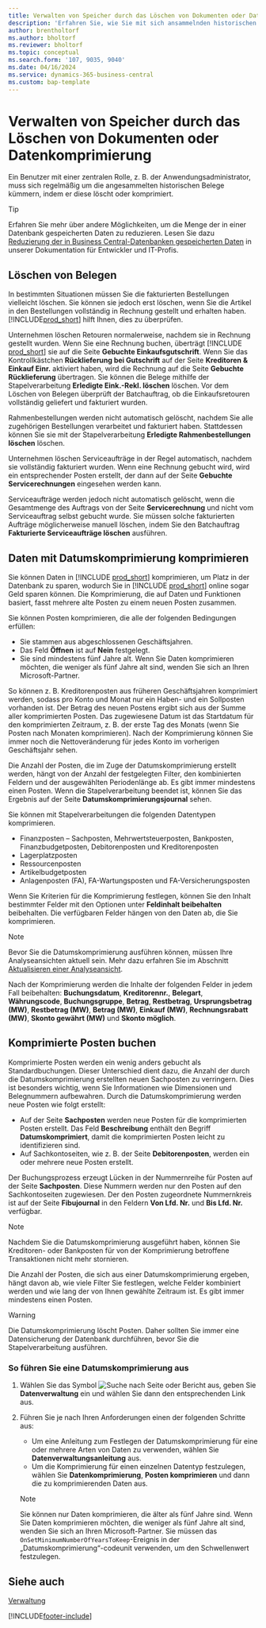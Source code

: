 ```yaml
---
title: Verwalten von Speicher durch das Löschen von Dokumenten oder Datenkomprimierung
description: 'Erfahren Sie, wie Sie mit sich ansammelnden historischen Belegen umgehen (und die Menge der in einer Datenbank gespeicherten Daten reduzieren), indem Sie sie löschen oder komprimieren.'
author: brentholtorf
ms.author: bholtorf
ms.reviewer: bholtorf
ms.topic: conceptual
ms.search.form: '107, 9035, 9040'
ms.date: 04/16/2024
ms.service: dynamics-365-business-central
ms.custom: bap-template
---
```

# Verwalten von Speicher durch das Löschen von Dokumenten oder Datenkomprimierung

Ein Benutzer mit einer zentralen Rolle, z. B. der Anwendungsadministrator, muss sich regelmäßig um die angesammelten historischen Belege kümmern, indem er diese löscht oder komprimiert.  

> [!TIP]
> Erfahren Sie mehr über andere Möglichkeiten, um die Menge der in einer Datenbank gespeicherten Daten zu reduzieren. Lesen Sie dazu [Reduzierung der in Business Central-Datenbanken gespeicherten Daten](/dynamics365/business-central/dev-itpro/administration/database-reduce-data) in unserer Dokumentation für Entwickler und IT-Profis.

## Löschen von Belegen

In bestimmten Situationen müssen Sie die fakturierten Bestellungen vielleicht löschen. Sie können sie jedoch erst löschen, wenn Sie die Artikel in den Bestellungen vollständig in Rechnung gestellt und erhalten haben. [!INCLUDE[prod_short](includes/prod_short.md)] hilft Ihnen, dies zu überprüfen.

Unternehmen löschen Retouren normalerweise, nachdem sie in Rechnung gestellt wurden. Wenn Sie eine Rechnung buchen, überträgt [!INCLUDE [prod_short](includes/prod_short.md)] sie auf die Seite **Gebuchte Einkaufsgutschrift**. Wenn Sie das Kontrollkästchen **Rücklieferung bei Gutschrift** auf der Seite **Kreditoren & Einkauf Einr.** aktiviert haben, wird die Rechnung auf die Seite **Gebuchte Rücklieferung** übertragen. Sie können die Belege mithilfe der Stapelverarbeitung **Erledigte Eink.-Rekl. löschen** löschen. Vor dem Löschen von Belegen überprüft der Batchauftrag, ob die Einkaufsretouren vollständig geliefert und fakturiert wurden.  

Rahmenbestellungen werden nicht automatisch gelöscht, nachdem Sie alle zugehörigen Bestellungen verarbeitet und fakturiert haben. Stattdessen können Sie sie mit der Stapelverarbeitung **Erledigte Rahmenbestellungen löschen** löschen.  

Unternehmen löschen Serviceaufträge in der Regel automatisch, nachdem sie vollständig fakturiert wurden. Wenn eine Rechnung gebucht wird, wird ein entsprechender Posten erstellt, der dann auf der Seite **Gebuchte Servicerechnungen** eingesehen werden kann.  

Serviceaufträge werden jedoch nicht automatisch gelöscht, wenn die Gesamtmenge des Auftrags von der Seite **Servicerechnung** und nicht vom Serviceauftrag selbst gebucht wurde. Sie müssen solche fakturierten Aufträge möglicherweise manuell löschen, indem Sie den Batchauftrag **Fakturierte Serviceaufträge löschen** ausführen.  

## Daten mit Datumskomprimierung komprimieren

Sie können Daten in [!INCLUDE [prod_short](includes/prod_short.md)] komprimieren, um Platz in der Datenbank zu sparen, wodurch Sie in [!INCLUDE [prod_short](includes/prod_short.md)] online sogar Geld sparen können. Die Komprimierung, die auf Daten und Funktionen basiert, fasst mehrere alte Posten zu einem neuen Posten zusammen.

Sie können Posten komprimieren, die alle der folgenden Bedingungen erfüllen:

* Sie stammen aus abgeschlossenen Geschäftsjahren.
* Das Feld **Öffnen** ist auf **Nein** festgelegt.
* Sie sind mindestens fünf Jahre alt. Wenn Sie Daten komprimieren möchten, die weniger als fünf Jahre alt sind, wenden Sie sich an Ihren Microsoft-Partner.

So können z. B. Kreditorenposten aus früheren Geschäftsjahren komprimiert werden, sodass pro Konto und Monat nur ein Haben- und ein Sollposten vorhanden ist. Der Betrag des neuen Postens ergibt sich aus der Summe aller komprimierten Posten. Das zugewiesene Datum ist das Startdatum für den komprimierten Zeitraum, z. B. der erste Tag des Monats (wenn Sie Posten nach Monaten komprimieren). Nach der Komprimierung können Sie immer noch die Nettoveränderung für jedes Konto im vorherigen Geschäftsjahr sehen.

Die Anzahl der Posten, die im Zuge der Datumskomprimierung erstellt werden, hängt von der Anzahl der festgelegten Filter, den kombinierten Feldern und der ausgewählten Periodenlänge ab. Es gibt immer mindestens einen Posten. Wenn die Stapelverarbeitung beendet ist, können Sie das Ergebnis auf der Seite **Datumskomprimierungsjournal** sehen.

Sie können mit Stapelverarbeitungen die folgenden Datentypen komprimieren.

* Finanzposten – Sachposten, Mehrwertsteuerposten, Bankposten, Finanzbudgetposten, Debitorenposten und Kreditorenposten
* Lagerplatzposten
* Ressourcenposten
* Artikelbudgetposten
* Anlagenposten (FA), FA-Wartungsposten und FA-Versicherungsposten

Wenn Sie Kriterien für die Komprimierung festlegen, können Sie den Inhalt bestimmter Felder mit den Optionen unter **Feldinhalt beibehalten** beibehalten. Die verfügbaren Felder hängen von den Daten ab, die Sie komprimieren.

> [!NOTE]
> Bevor Sie die Datumskomprimierung ausführen können, müssen Ihre Analyseansichten aktuell sein. Mehr dazu erfahren Sie im Abschnitt [Aktualisieren einer Analyseansicht](bi-how-analyze-data-dimension.md#update-an-analysis-view).

Nach der Komprimierung werden die Inhalte der folgenden Felder in jedem Fall beibehalten: **Buchungsdatum**, **Kreditorennr.**, **Belegart**, **Währungscode**, **Buchungsgruppe**, **Betrag**, **Restbetrag**, **Ursprungsbetrag (MW)**, **Restbetrag (MW)**, **Betrag (MW)**, **Einkauf (MW)**, **Rechnungsrabatt (MW)**, **Skonto gewährt (MW)** und **Skonto möglich**.

## Komprimierte Posten buchen

Komprimierte Posten werden ein wenig anders gebucht als Standardbuchungen. Dieser Unterschied dient dazu, die Anzahl der durch die Datumskomprimierung erstellten neuen Sachposten zu verringern. Dies ist besonders wichtig, wenn Sie Informationen wie Dimensionen und Belegnummern aufbewahren. Durch die Datumskomprimierung werden neue Posten wie folgt erstellt:

* Auf der Seite **Sachposten** werden neue Posten für die komprimierten Posten erstellt. Das Feld **Beschreibung** enthält den Begriff **Datumskomprimiert**, damit die komprimierten Posten leicht zu identifizieren sind. 
* Auf Sachkontoseiten, wie z. B. der Seite **Debitorenposten**, werden ein oder mehrere neue Posten erstellt. 

Der Buchungsprozess erzeugt Lücken in der Nummernreihe für Posten auf der Seite **Sachposten**. Diese Nummern werden nur den Posten auf den Sachkontoseiten zugewiesen. Der den Posten zugeordnete Nummernkreis ist auf der Seite **Fibujournal** in den Feldern **Von Lfd. Nr.** und **Bis Lfd. Nr.** verfügbar. 

> [!NOTE]
> Nachdem Sie die Datumskomprimierung ausgeführt haben, können Sie Kreditoren- oder Bankposten für von der Komprimierung betroffene Transaktionen nicht mehr stornieren.

Die Anzahl der Posten, die sich aus einer Datumskomprimierung ergeben, hängt davon ab, wie viele Filter Sie festlegen, welche Felder kombiniert werden und wie lang der von Ihnen gewählte Zeitraum ist. Es gibt immer mindestens einen Posten.

> [!WARNING]
> Die Datumskomprimierung löscht Posten. Daher sollten Sie immer eine Datensicherung der Datenbank durchführen, bevor Sie die Stapelverarbeitung ausführen.

### So führen Sie eine Datumskomprimierung aus

1. Wählen Sie das Symbol ![Suche nach Seite oder Bericht](media/ui-search/search_small.png "Symbol für „Suche nach Seite oder Bericht“") aus, geben Sie **Datenverwaltung** ein und wählen Sie dann den entsprechenden Link aus.
2. Führen Sie je nach Ihren Anforderungen einen der folgenden Schritte aus:
    * Um eine Anleitung zum Festlegen der Datumskomprimierung für eine oder mehrere Arten von Daten zu verwenden, wählen Sie **Datenverwaltungsanleitung** aus.
    * Um die Komprimierung für einen einzelnen Datentyp festzulegen, wählen Sie **Datenkomprimierung**, **Posten komprimieren** und dann die zu komprimierenden Daten aus.

   > [!NOTE]
   > Sie können nur Daten komprimieren, die älter als fünf Jahre sind. Wenn Sie Daten komprimieren möchten, die weniger als fünf Jahre alt sind, wenden Sie sich an Ihren Microsoft-Partner. Sie müssen das `OnSetMinimumNumberOfYearsToKeep`-Ereignis in der „Datumskomprimierung“-codeunit verwenden, um den Schwellenwert festzulegen.


## Siehe auch

[Verwaltung](admin-setup-and-administration.md)  

[!INCLUDE[footer-include](includes/footer-banner.md)]
